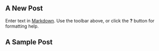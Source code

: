 ## A New Post

Enter text in [Markdown](http://daringfireball.net/projects/markdown/). Use the toolbar above, or click the **?** button for formatting help.
## A Sample Post
